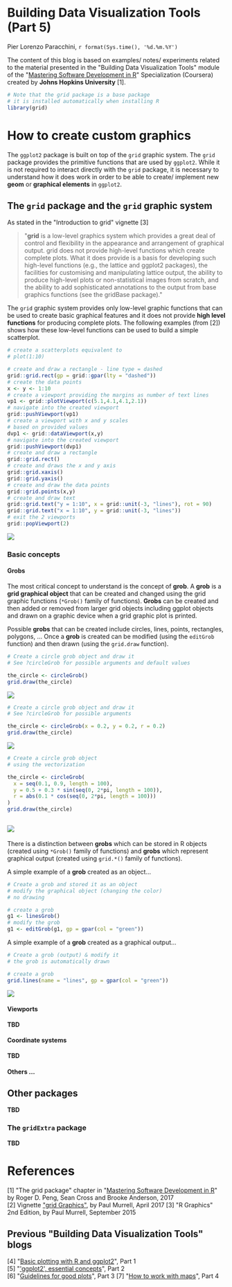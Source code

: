 # Building Data Visualization Tools (Part 5)
Pier Lorenzo Paracchini, `r format(Sys.time(), '%d.%m.%Y')`  



The content of this blog is based on examples/ notes/ experiments related to the material presented in the "Building Data Visualization Tools" module of the "[Mastering Software Development in R](https://www.coursera.org/specializations/r)" Specialization (Coursera) created by __Johns Hopkins University__ [1].


```r
# Note that the grid package is a base package
# it is installed automatically when installing R
library(grid)
```

# How to create custom graphics

The `ggplot2` package is built on top of the `grid` graphic system. The `grid` package provides the primitive functions that are used by `ggplot2`. While it is not required to interact directly with the `grid` package, it is necessary to understand how it does work in order to be able to create/ implement new __geom__ or __graphical elements__ in `ggplot2`.

## The `grid` package and the `grid` graphic system

As stated in the "Introduction to grid" vignette [3]  

> "__grid__ is a low-level graphics system which provides a great deal of control and flexibility in the appearance and arrangement of graphical output. grid does not provide high-level functions which create complete plots. What it does provide is a basis for developing such high-level functions (e.g., the lattice and ggplot2 packages), the facilities for customising and manipulating lattice output, the ability to produce high-level plots or non-statistical images from scratch, and the ability to add sophisticated annotations to the output from base graphics functions (see the gridBase package)."

The `grid` graphic system provides only low-level graphic functions that can be used to create basic graphical features and it does not provide __high level functions__ for producing complete plots. The following examples (from [2]) shows how these low-level functions can be used to build a simple scatterplot.


```r
# create a scatterplots equivalent to 
# plot(1:10)

# create and draw a rectangle - line type = dashed
grid::grid.rect(gp = grid::gpar(lty = "dashed"))
# create the data points
x <- y <- 1:10
# create a viewport providing the margins as number of text lines
vp1 <- grid::plotViewport(c(5.1,4.1,4.1,2.1))
# navigate into the created viewport
grid::pushViewport(vp1)
# create a viewport with x and y scales
# based on provided values
dvp1 <- grid::dataViewport(x,y)
# navigate into the created viewport
grid::pushViewport(dvp1)
# create and draw a rectangle
grid::grid.rect()
# create and draws the x and y axis
grid::grid.xaxis()
grid::grid.yaxis()
# create and draw the data points
grid::grid.points(x,y)
# create and draw text
grid::grid.text("y = 1:10", x = grid::unit(-3, "lines"), rot = 90)
grid::grid.text("x = 1:10", y = grid::unit(-3, "lines"))
# exit the 2 viewports
grid::popViewport(2)
```

![](buildingDataVisualizationTools_part_05_files/figure-html/scatterplotExample-1.png)<!-- -->

### Basic concepts

#### Grobs

The most critical concept to understand is the concept of __grob__. A __grob__ is a __grid graphical object__ that can be created and changed using the grid graphic functions (`*Grob()` family of functions). __Grobs__ can be created and then added or removed from larger grid objects including ggplot objects and drawn on a graphic device when a grid graphic plot is printed.

Possible __grobs__ that can be created include circles, lines, points, rectangles, polygons, ... Once a __grob__ is created can be modified (using the `editGrob` function) and then drawn (using the `grid.draw` function).


```r
# Create a circle grob object and draw it
# See ?circleGrob for possible arguments and default values

the_circle <- circleGrob()
grid.draw(the_circle)
```

![](buildingDataVisualizationTools_part_05_files/figure-html/circleExample1-1.png)<!-- -->


```r
# Create a circle grob object and draw it
# See ?circleGrob for possible arguments

the_circle <- circleGrob(x = 0.2, y = 0.2, r = 0.2)
grid.draw(the_circle)
```

![](buildingDataVisualizationTools_part_05_files/figure-html/circleExample2-1.png)<!-- -->


```r
# Create a circle grob object
# using the vectorization 

the_circle <- circleGrob(
  x = seq(0.1, 0.9, length = 100),
  y = 0.5 + 0.3 * sin(seq(0, 2*pi, length = 100)),
  r = abs(0.1 * cos(seq(0, 2*pi, length = 100)))
)
grid.draw(the_circle)
```

![](buildingDataVisualizationTools_part_05_files/figure-html/circleExample3-1.png)<!-- -->
---

There is a distinction between __grobs__ which can be stored in R objects (created using `*Grob()` family of functions) and __grobs__ which represent graphical output (created using `grid.*()` family of functions).

A simple example of a __grob__ created as an object...


```r
# Create a grob and stored it as an object
# modify the graphical object (changing the color)
# no drawing

# create a grob
g1 <- linesGrob()
# modify the grob
g1 <- editGrob(g1, gp = gpar(col = "green"))
```

A simple example of a __grob__ created as a graphical output...


```r
# Create a grob (output) & modify it
# the grob is automatically drawn 

# create a grob
grid.lines(name = "lines", gp = gpar(col = "green"))
```

![](buildingDataVisualizationTools_part_05_files/figure-html/exampleGrobGraphicalOutput-1.png)<!-- -->


#### Viewports

__TBD__

#### Coordinate systems

__TBD__

#### Others ...

## Other packages

__TBD__

### The `gridExtra` package

__TBD__

# References

[1] "The grid package" chapter in "[Mastering Software Development in R](http://rdpeng.github.io/RProgDA/the-grid-package.html)" by Roger D. Peng, Sean Cross and Brooke Anderson, 2017  
[2] Vignette ["grid Graphics"](https://stat.ethz.ch/R-manual/R-devel/library/grid/doc/grid.pdf), by Paul Murrell, April 2017 
[3] "R Graphics" 2nd Edition, by Paul Murrell, September 2015

## Previous "Building Data Visualization Tools" blogs

[4] "[Basic plotting with R and ggplot2](https://pparacch.github.io/2017/07/06/plotting_in_R_ggplot2_part_1.html)", Part 1  
[5] "['ggplot2', essential concepts](https://pparacch.github.io/2017/07/14/plotting_in_R_ggplot2_part_2.html)", Part 2  
[6] "[Guidelines for good plots](https://pparacch.github.io/2017/07/18/plotting_in_R_ggplot2_part_3.html)", Part 3
[7] "[How to work with maps](https://pparacch.github.io/2017/08/28/plotting_in_R_ggplot2_part_4.html)", Part 4
